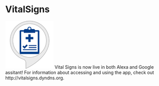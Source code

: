 # VitalSigns
<img height=30% width=30% src=https://github.com/glmck13/VitalSigns/blob/master/docs/VitalSigns_html_470bb0d5c5e41daa.png>  
Vital Signs is now live in both Alexa and Google assitant! For information about accessing and using the app, check out http://vitalsigns.dyndns.org.  
